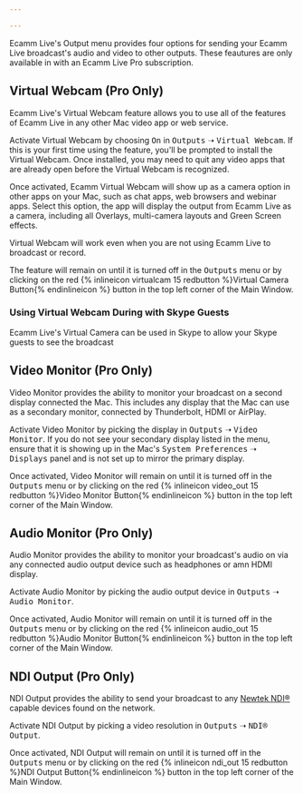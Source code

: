 ```yaml
---

---
```


Ecamm Live's Output menu provides four options for sending your Ecamm Live broadcast's audio and video to other outputs. These feautures are only available in with an Ecamm Live Pro subscription.

## Virtual Webcam (Pro Only)

Ecamm Live's Virtual Webcam feature allows you to use all of the features of Ecamm Live in any other Mac video app or web service. 

Activate Virtual Webcam by choosing <samp>On</samp> in <samp>Outputs</samp> ➝ <samp>Virtual Webcam</samp>. If this is your first time using the feature, you'll be prompted to install the Virtual Webcam. Once installed, you may need to quit any video apps that are already open before the Virtual Webcam is recognized.

Once activated, Ecamm Virtual Webcam will show up as a camera option in other apps on your Mac, such as chat apps, web browsers and webinar apps. Select this option, the app will display the output from Ecamm Live as a camera, including all Overlays, multi-camera layouts and Green Screen effects.

Virtual Webcam will work even when you are not using Ecamm Live to broadcast or record.

The feature will remain on until it is turned off in the <samp>Outputs</samp> menu or by clicking on the red {% inlineicon virtualcam 15 redbutton %}Virtual Camera Button{% endinlineicon %} button in the top left corner of the Main Window.

### Using Virtual Webcam During with Skype Guests

Ecamm Live's Virtual Camera can be used in Skype to allow your Skype guests to see the broadcast 

## Video Monitor (Pro Only)

Video Monitor provides the ability to monitor your broadcast on a second display connected the Mac. This includes any display that the Mac can use as a secondary monitor, connected by Thunderbolt, HDMI or AirPlay.

Activate Video Monitor by picking the display in <samp>Outputs</samp> ➝ <samp>Video Monitor</samp>. If you do not see your secondary display listed in the menu, ensure that it is showing up in the Mac's <samp>System Preferences</samp> ➝ <samp>Displays</samp> panel and is not set up to mirror the primary display.

Once activated, Video Monitor will remain on until it is turned off in the <samp>Outputs</samp> menu or by clicking on the red {% inlineicon video_out 15 redbutton %}Video Monitor Button{% endinlineicon %} button in the top left corner of the Main Window.

## Audio Monitor (Pro Only)

Audio Monitor provides the ability to monitor your broadcast's audio on via any connected audio output device such as headphones or amn HDMI display.

Activate Audio Monitor by picking the audio output device in <samp>Outputs</samp> ➝ <samp>Audio Monitor</samp>.

Once activated, Audio Monitor will remain on until it is turned off in the <samp>Outputs</samp> menu or by clicking on the red {% inlineicon audio_out 15 redbutton %}Audio Monitor Button{% endinlineicon %} button in the top left corner of the Main Window.

## NDI Output (Pro Only)

NDI Output provides the ability to send your broadcast to any [Newtek NDI®](https://www.newtek.com/ndi/) capable devices found on the network.

Activate NDI Output by picking a video resolution in <samp>Outputs</samp> ➝ <samp>NDI® Output</samp>.

Once activated, NDI Output will remain on until it is turned off in the <samp>Outputs</samp> menu or by clicking on the red {% inlineicon ndi_out 15 redbutton %}NDI Output Button{% endinlineicon %} button in the top left corner of the Main Window.